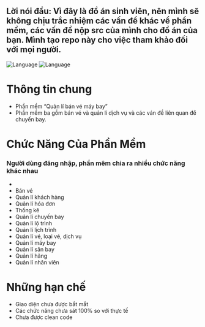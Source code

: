 ## Lời nói đầu: Vì đây là đồ án sinh viên, nên mình sẽ không chịu trắc nhiệm các vấn đề khác về phần mềm, các vấn đề nộp src của mình cho đồ án của bạn. Mình tạo repo này cho việc tham khảo đối với mọi người.

![Language](https://img.shields.io/badge/Language-Java-orange.svg)
![Language](https://img.shields.io/badge/Team-SGU-orange.svg)

# Thông tin chung
- Phần mềm “Quản lí bán vé máy bay” <br>
- Phần mềm ba gồm bán vé và quản lí dịch vụ và các ván đề liên quan để chuyến bay.<br>
# Chức Năng Của Phần Mềm
### Người dùng đăng nhập, phần mêm chia ra nhiều chức năng khác nhau<br>
- <br>
- Bán vé
- Quản lí khách hàng
- Quản lí hóa đơn
- Thống kê
- Quản lí chuyến bay
- Quản lí lộ trình
- Quản lí lịch trình
- Quản lí vé, loại vé, dịch vụ
- Quản lí máy bay
- Quản lí sân bay
- Quản lí hãng
- Quản lí nhân viên <br>

# Những hạn chế
-	Giao diện chưa được bắt mắt
-	Các chức năng chưa sát 100% so với thực tế
-	Chưa được clean code 
